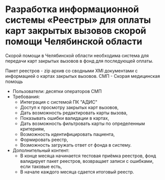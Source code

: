 # Разработка информационной системы «Реестры» для оплаты карт закрытых вызовов скорой помощи Челябинской области

Скорой помощи в Челябинской области необходима система для передачи карт закрытых вызовов в фонд для последующей оплаты.

Пакет реестров - zip архив со сводными XMl документами с информацией о картах закрытых вызовов.
СМП - Скорая медицинская помощь

* Пользователи: десятки операторов СМП
* Требования:
  * Интеграция с системой ПК "АДИС"
  * Доступ к просмотру закрытых карт вызовов,
  * Дать возможность редактировать карты вызова,
  * Показывать ошибки валидации в картах,
  * Дать возможность фильтровать карты по определенным критериям,
  * Возможность идентифицировать пациента,
  * Формировать реестр,
  * Возможность загружать ответ от фонда в систему.
* Дополнительный контент:
  * В конце месяца начинается тестовая приёмка реестров, фонд валидирует пакет реестров, возвращает записи с ошибками, если таковые есть,
  * В начале каждого месяца сдается итоговый реестр.
